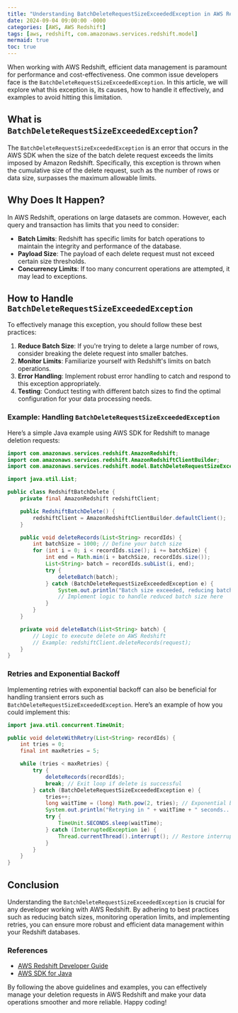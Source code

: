 ```yaml
---
title: "Understanding BatchDeleteRequestSizeExceededException in AWS Redshift"
date: 2024-09-04 09:00:00 -0000
categories: [AWS, AWS Redshift]
tags: [aws, redshift, com.amazonaws.services.redshift.model]
mermaid: true
toc: true
---
```



When working with AWS Redshift, efficient data management is paramount for performance and cost-effectiveness. One common issue developers face is the `BatchDeleteRequestSizeExceededException`. In this article, we will explore what this exception is, its causes, how to handle it effectively, and examples to avoid hitting this limitation.

## What is `BatchDeleteRequestSizeExceededException`?

The `BatchDeleteRequestSizeExceededException` is an error that occurs in the AWS SDK when the size of the batch delete request exceeds the limits imposed by Amazon Redshift. Specifically, this exception is thrown when the cumulative size of the delete request, such as the number of rows or data size, surpasses the maximum allowable limits.

## Why Does It Happen?

In AWS Redshift, operations on large datasets are common. However, each query and transaction has limits that you need to consider:
- **Batch Limits**: Redshift has specific limits for batch operations to maintain the integrity and performance of the database.
- **Payload Size**: The payload of each delete request must not exceed certain size thresholds.
- **Concurrency Limits**: If too many concurrent operations are attempted, it may lead to exceptions.

## How to Handle `BatchDeleteRequestSizeExceededException`

To effectively manage this exception, you should follow these best practices:

1. **Reduce Batch Size**: If you're trying to delete a large number of rows, consider breaking the delete request into smaller batches.
2. **Monitor Limits**: Familiarize yourself with Redshift's limits on batch operations.
3. **Error Handling**: Implement robust error handling to catch and respond to this exception appropriately.
4. **Testing**: Conduct testing with different batch sizes to find the optimal configuration for your data processing needs.

### Example: Handling `BatchDeleteRequestSizeExceededException`

Here’s a simple Java example using AWS SDK for Redshift to manage deletion requests:

```java
import com.amazonaws.services.redshift.AmazonRedshift;
import com.amazonaws.services.redshift.AmazonRedshiftClientBuilder;
import com.amazonaws.services.redshift.model.BatchDeleteRequestSizeExceededException;

import java.util.List;

public class RedshiftBatchDelete {
    private final AmazonRedshift redshiftClient;

    public RedshiftBatchDelete() {
        redshiftClient = AmazonRedshiftClientBuilder.defaultClient();
    }

    public void deleteRecords(List<String> recordIds) {
        int batchSize = 1000; // Define your batch size
        for (int i = 0; i < recordIds.size(); i += batchSize) {
            int end = Math.min(i + batchSize, recordIds.size());
            List<String> batch = recordIds.subList(i, end);
            try {
                deleteBatch(batch);
            } catch (BatchDeleteRequestSizeExceededException e) {
                System.out.println("Batch size exceeded, reducing batch and retrying.");
                // Implement logic to handle reduced batch size here
            }
        }
    }

    private void deleteBatch(List<String> batch) {
        // Logic to execute delete on AWS Redshift
        // Example: redshiftClient.deleteRecords(request);
    }
}
```

### Retries and Exponential Backoff

Implementing retries with exponential backoff can also be beneficial for handling transient errors such as `BatchDeleteRequestSizeExceededException`. Here’s an example of how you could implement this:

```java
import java.util.concurrent.TimeUnit;

public void deleteWithRetry(List<String> recordIds) {
    int tries = 0;
    final int maxRetries = 5;

    while (tries < maxRetries) {
        try {
            deleteRecords(recordIds);
            break; // Exit loop if delete is successful
        } catch (BatchDeleteRequestSizeExceededException e) {
            tries++;
            long waitTime = (long) Math.pow(2, tries); // Exponential backoff
            System.out.println("Retrying in " + waitTime + " seconds...");
            try {
                TimeUnit.SECONDS.sleep(waitTime);
            } catch (InterruptedException ie) {
                Thread.currentThread().interrupt(); // Restore interrupted status
            }
        }
    }
}
```

## Conclusion

Understanding the `BatchDeleteRequestSizeExceededException` is crucial for any developer working with AWS Redshift. By adhering to best practices such as reducing batch sizes, monitoring operation limits, and implementing retries, you can ensure more robust and efficient data management within your Redshift databases.

### References

- [AWS Redshift Developer Guide](https://docs.aws.amazon.com/redshift/latest/dg/c_intro_to_amazon_redshift.html)
- [AWS SDK for Java](https://aws.amazon.com/sdk-for-java/)

By following the above guidelines and examples, you can effectively manage your deletion requests in AWS Redshift and make your data operations smoother and more reliable. Happy coding!